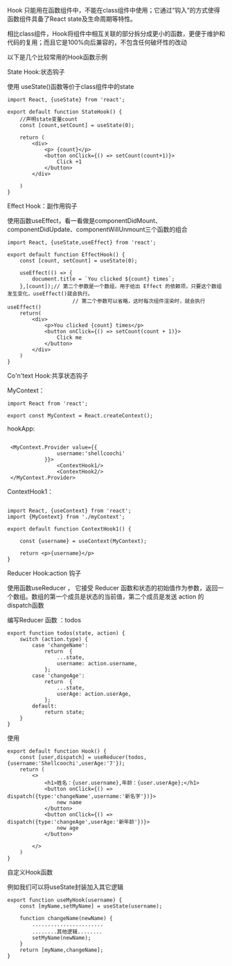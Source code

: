 Hook 只能用在函数组件中，不能在class组件中使用；它通过“钩入”的方式使得函数组件具备了React state及生命周期等特性。

相比class组件，Hook将组件中相互关联的部分拆分成更小的函数，更便于维护和代码的复用；而且它是100%向后兼容的，不包含任何破坏性的改动

以下是几个比较常用的Hook函数示例

State Hook:状态钩子

使用 useState()函数等价于class组件中的state

```
import React, {useState} from 'react';

export default function StateHook() {
    //声明state变量count
    const [count,setCount] = useState(0);

    return (
        <div>
            <p> {count}</p>
            <button onClick={() => setCount(count+1)}>
                Click +1
            </button>
        </div>

    )
}
```

Effect Hook：副作用钩子

使用函数useEffect，看一看做是componentDidMount、componentDidUpdate、componentWillUnmount三个函数的组合

```
import React, {useState,useEffect} from 'react';

export default function EffectHook() {
    const [count, setCount] = useState(0);

    useEffect(() => {
        document.title = `You clicked ${count} times`;
    },[count]);// 第二个参数是一个数组，用于给出 Effect 的依赖项，只要这个数组发生变化，useEffect()就会执行。
                     // 第二个参数可以省略，这时每次组件渲染时，就会执行useEffect()
    return(
        <div>
            <p>You clicked {count} times</p>
            <button onClick={() => setCount(count + 1)}>
                Click me
            </button>
        </div>
    )
}
```

Co'n'text Hook:共享状态钩子

MyContext：

```
import React from 'react';

export const MyContext = React.createContext();
```

hookApp:

```

 <MyContext.Provider value={{
                username:'shellcoochi'
            }}>
                <ContextHook1/>
                <ContextHook2/>
 </MyContext.Provider>
```

ContextHook1：

```

import React, {useContext} from 'react';
import {MyContext} from './myContext';

export default function ContextHook1() {

    const {username} = useContext(MyContext);

    return <p>{username}</p>
}
```

Reducer Hook:action 钩子

 使用函数useReducer ， 它接受 Reducer 函数和状态的初始值作为参数，返回一个数组。数组的第一个成员是状态的当前值，第二个成员是发送 action 的dispatch函数 

编写Reducer 函数 ：todos

```
export function todos(state, action) {
    switch (action.type) {
        case 'changeName':
            return  {
                ...state,
                username: action.username,
            };
        case 'changeAge':
            return  {
                ...state,
                userAge: action.userAge,
            };
        default:
            return state;
    }
}
```

使用

```
export default function Hook() {
    const [user,dispatch] = useReducer(todos,{username:'Shellcoochi',userAge:'7'});
    return (
        <>
            <h1>姓名：{user.username},年龄：{user.userAge};</h1>
            <button onClick={() => dispatch({type:'changeName',username:'新名字'})}>
                new name
            </button>
            <button onClick={() => dispatch({type:'changeAge',userAge:'新年龄'})}>
                new age
            </button>
     
        </>
    )
}
```

自定义Hook函数

例如我们可以将useState封装加入其它逻辑

```
export function useMyHook(username) {
    const [myName,setMyName] = useState(username);

    function changeName(newName) {
    	.......................
    	........其他逻辑........
        setMyName(newName);
    }
    return [myName,changeName];
}
```

